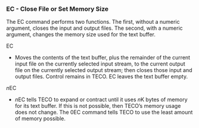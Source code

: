 ### EC - Close File or Set Memory Size

The EC command performs two functions.
The first, without a numeric argument, closes the input and output files.
The second, with a numeric argument, changes the memory size
used for the text buffer.

EC
- Moves the contents of the text buffer, plus the remainder of
the current input file on the currently selected input stream, to
the current output file on the currently selected output stream;
then closes those input and output files. Control remains in
TECO. EC leaves the text buffer empty.

*n*EC
- *n*EC tells TECO to expand or contract until it uses *n*K
bytes of memory for its text buffer. If this is not possible,
then TECO’s memory usage does not change. The 0EC command
tells TECO to use the least amount of memory possible.
